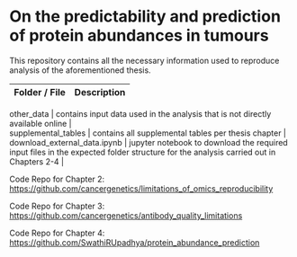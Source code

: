 # On the predictability and prediction of protein abundances in tumours #

This repository contains all the necessary information used to reproduce analysis of the aforementioned thesis.

Folder / File                          | Description         |
:---------------------------------------------|:----------------------|

other_data    | contains input data used in the analysis that is not directly available online  |      
supplemental_tables   | contains all supplemental tables per thesis chapter    |     
download_external_data.ipynb    |  jupyter notebook to download the required input files in the expected folder structure for the analysis carried out in Chapters 2-4   | 

     
     
Code Repo for Chapter 2: 
https://github.com/cancergenetics/limitations_of_omics_reproducibility

Code Repo for Chapter 3: 
https://github.com/cancergenetics/antibody_quality_limitations

Code Repo for Chapter 4: 
https://github.com/SwathiRUpadhya/protein_abundance_prediction   
